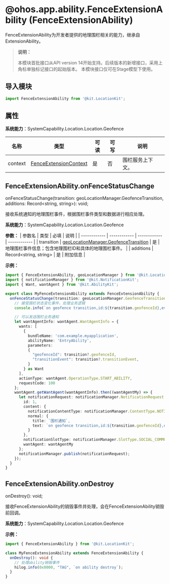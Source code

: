# @ohos.app.ability.FenceExtensionAbility (FenceExtensionAbility)

FenceExtensionAbility为开发者提供的地理围栏相关的能力，继承自ExtensionAbility。

> **说明：**
>
> 本模块首批接口从API version 14开始支持。后续版本的新增接口，采用上角标单独标记接口的起始版本。
> 本模块接口仅可在Stage模型下使用。  

## 导入模块

```ts
import FenceExtensionAbility from '@kit.LocationKit';
```

## 属性

**系统能力**：SystemCapability.Location.Location.Geofence

| 名称 | 类型 | 可读 | 可写 | 说明 |
| -------- | -------- | -------- | -------- | -------- |
| context | [FenceExtensionContext](js-apis-app-ability-FenceExtensionContext-sys.md) | 是 | 否 | 围栏服务上下文。 |

## FenceExtensionAbility.onFenceStatusChange

onFenceStatusChange(transition: geoLocationManager.GeofenceTransition, additions: Record&lt;string, string&gt;): void;

接收系统通知的地理围栏事件，根据围栏事件类型和数据进行相应处理。

**系统能力**：SystemCapability.Location.Location.Geofence

**参数：**
| 参数名 |  类型 | 必填  | 说明  |
| ------------ | ------------ | ------------ | ------------ |
|  transition |  [geoLocationManager.GeofenceTransition](js-apis-geoLocationManager.md#geofencetransition12) |  是 | 地理围栏事件信息；包含地理围栏ID和具体的地理围栏事件。  |
| additions  | Record&lt;string, string&gt;  | 是  | 附加信息  |

**示例：**

```ts
import { FenceExtensionAbility, geoLocationManager } from '@kit.LocationKit';
import { notificationManager } from '@kit.NotificationKit';
import { Want, wantAgent } from '@kit.AbilityKit';

export class MyFenceExtensionAbility extends FenceExtensionAbility {
  onFenceStatusChange(transition: geoLocationManager.GeofenceTransition, additions: Record<string, string>): void {
    // 接受围栏状态变化事件，处理业务逻辑
    console.info(`on geofence transition,id:${transition.geofenceId},event:${transition.transitionEvent},additions:${JSON.stringify(additions)}`);

    // 可以发送围栏业务通知
    let wantAgentInfo: wantAgent.WantAgentInfo = {
      wants: [
        {
          bundleName: 'com.example.myapplication',
          abilityName: 'EntryAbility',
          parameters:
          {
            "geofenceId": transition?.geofenceId,
            "transitionEvent": transition?.transitionEvent,
          }
        } as Want
      ],
      actionType: wantAgent.OperationType.START_ABILITY,
      requestCode: 100
    };
    wantAgent.getWantAgent(wantAgentInfo).then((wantAgentMy) => {
      let notificationRequest: notificationManager.NotificationRequest = {
        id: 1,
        content: {
          notificationContentType: notificationManager.ContentType.NOTIFICATION_CONTENT_BASIC_TEXT,
          normal: {
            title: `围栏通知`,
            text: `on geofence transition,id:${transition.geofenceId},event:${transition.transitionEvent},additions:${JSON.stringify(additions)}`,
          }
        },
        notificationSlotType: notificationManager.SlotType.SOCIAL_COMMUNICATION,
        wantAgent: wantAgentMy
      };
      notificationManager.publish(notificationRequest);
    });
  }
}
```
## FenceExtensionAbility.onDestroy

onDestroy(): void;

接收FenceExtensionAbility的销毁事件并处理，会在FenceExtensionAbility销毁前回调。

**系统能力**：SystemCapability.Location.Location.Geofence

**示例：**

```ts
import { FenceExtensionAbility } from '@kit.LocationKit';

class MyFenceExtensionAbility extends FenceExtensionAbility {
  onDestroy(): void {
    // 处理ability销毁事件
    hilog.info(0x0000, "TAG", `on ability destroy`);
  }
}

```